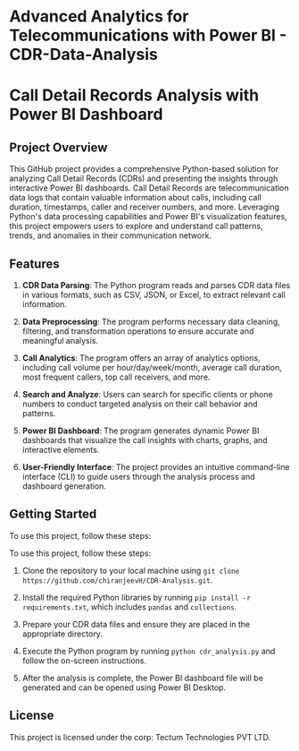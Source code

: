 # Advanced Analytics for Telecommunications with Power BI - CDR-Data-Analysis

# Call Detail Records Analysis with Power BI Dashboard 

## Project Overview

This GitHub project provides a comprehensive Python-based solution for analyzing Call Detail Records (CDRs) and presenting the insights through interactive Power BI dashboards. Call Detail Records are telecommunication data logs that contain valuable information about calls, including call duration, timestamps, caller and receiver numbers, and more. Leveraging Python's data processing capabilities and Power BI's visualization features, this project empowers users to explore and understand call patterns, trends, and anomalies in their communication network.

## Features

1. **CDR Data Parsing**: The Python program reads and parses CDR data files in various formats, such as CSV, JSON, or Excel, to extract relevant call information.

2. **Data Preprocessing**: The program performs necessary data cleaning, filtering, and transformation operations to ensure accurate and meaningful analysis.

3. **Call Analytics**: The program offers an array of analytics options, including call volume per hour/day/week/month, average call duration, most frequent callers, top call receivers, and more.

4. **Search and Analyze**: Users can search for specific clients or phone numbers to conduct targeted analysis on their call behavior and patterns.

5. **Power BI Dashboard**: The program generates dynamic Power BI dashboards that visualize the call insights with charts, graphs, and interactive elements.

6. **User-Friendly Interface**: The project provides an intuitive command-line interface (CLI) to guide users through the analysis process and dashboard generation.

## Getting Started

To use this project, follow these steps:

To use this project, follow these steps:

1. Clone the repository to your local machine using `git clone https://github.com/chiranjeevH/CDR-Analysis.git`.

2. Install the required Python libraries by running `pip install -r requirements.txt`, which includes `pandas` and `collections`.

3. Prepare your CDR data files and ensure they are placed in the appropriate directory.

4. Execute the Python program by running `python cdr_analysis.py` and follow the on-screen instructions.

5. After the analysis is complete, the Power BI dashboard file will be generated and can be opened using Power BI Desktop.


## License

This project is licensed under the corp: Tectum Technologies PVT LTD.
